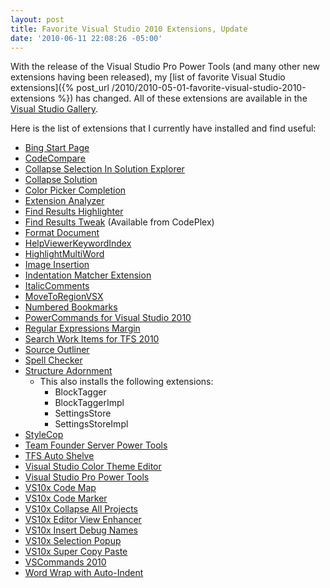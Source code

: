 ```yaml
---
layout: post
title: Favorite Visual Studio 2010 Extensions, Update
date: '2010-06-11 22:08:26 -05:00'
---
```


With the release of the Visual Studio Pro Power Tools (and many other new extensions having been released), my [list of favorite Visual Studio extensions]({% post_url /2010/2010-05-01-favorite-visual-studio-2010-extensions %}) has changed. All of these extensions are available in the [Visual Studio Gallery](http://visualstudiogallery.msdn.microsoft.com/en-us/site/search?f%5B0%5D.Type=VisualStudioVersion&f%5B0%5D.Value=10.0&f%5B0%5D.Text=Visual%20Studio%202010).

Here is the list of extensions that I currently have installed and find useful:

* [Bing Start Page](http://visualstudiogallery.msdn.microsoft.com/en-us/40ea2d67-d5df-4abe-9aac-eb05074a71c0)
* [CodeCompare](http://visualstudiogallery.msdn.microsoft.com/en-us/dace3633-0b51-4629-85d4-c59cdce5bb3b) 
* [Collapse Selection In Solution Explorer](http://visualstudiogallery.msdn.microsoft.com/en-us/cb0ec47d-05a4-40a7-ba39-9a2da6492f1c)
* [Collapse Solution](http://visualstudiogallery.msdn.microsoft.com/en-us/2d81fec6-71f3-4fa5-87b4-c2aa18e42f92)
* [Color Picker Completion](http://visualstudiogallery.msdn.microsoft.com/en-us/41c3567e-e53f-410b-a241-eeb1ecebbdc5) 
* [Extension Analyzer](http://visualstudiogallery.msdn.microsoft.com/en-us/56253144-6ffa-4e93-8224-6c59822ce900) 
* [Find Results Highlighter](http://visualstudiogallery.msdn.microsoft.com/en-us/18fc5767-d3e6-4483-adbd-7396b0ea164e) 
* [Find Results Tweak](http://findresultstweak.codeplex.com/) (Available from CodePlex)
* [Format Document](http://visualstudiogallery.msdn.microsoft.com/en-us/6b560a24-8184-402b-be58-12a73834b590) 
* [HelpViewerKeywordIndex](http://visualstudiogallery.msdn.microsoft.com/en-us/4af86641-a302-4edf-9853-007bcc670b30) 
* [HighlightMultiWord](http://visualstudiogallery.msdn.microsoft.com/en-us/a9d40d32-73f2-4d46-bdc5-4423f5b08a71)
* [Image Insertion](http://visualstudiogallery.msdn.microsoft.com/en-us/793d16d0-235a-439a-91df-4ce7c721df12)
* [Indentation Matcher Extension](http://visualstudiogallery.msdn.microsoft.com/en-us/77b317a9-1a94-4ae0-bd15-d46a3195219f) 
* [ItalicComments](http://visualstudiogallery.msdn.microsoft.com/en-us/0b439a8a-e21a-4e26-b82b-054fbf0acab7)
* [MoveToRegionVSX](http://visualstudiogallery.msdn.microsoft.com/en-us/993418d7-40ef-46fd-8f2d-0cf57cc628fd)
* [Numbered Bookmarks](http://visualstudiogallery.msdn.microsoft.com/en-us/50b12550-622c-4790-a101-4715b7d9ce88) 
* [PowerCommands for Visual Studio 2010](http://visualstudiogallery.msdn.microsoft.com/en-us/e5f41ad9-4edc-4912-bca3-91147db95b99) 
* [Regular Expressions Margin](http://visualstudiogallery.msdn.microsoft.com/en-us/a41d37d0-4b42-43fe-a9ec-4c2eb22bfaeb) 
* [Search Work Items for TFS 2010](http://visualstudiogallery.msdn.microsoft.com/en-us/3f31bfff-5ecb-4e05-8356-04815851b8e7)
* [Source Outliner](http://visualstudiogallery.msdn.microsoft.com/en-us/723a74d0-5097-46b3-82de-1596225e3b32) 
* [Spell Checker](http://visualstudiogallery.msdn.microsoft.com/en-us/7c8341f1-ebac-40c8-92c2-476db8d523ce) 
* [Structure Adornment](http://visualstudiogallery.msdn.microsoft.com/en-us/203f22f4-3e9f-4dbb-befc-f2606835834e)
    * This also installs the following extensions: 
        * BlockTagger 
        * BlockTaggerImpl 
        * SettingsStore 
        * SettingsStoreImpl
* [StyleCop](http://visualstudiogallery.msdn.microsoft.com/en-us/06C6AE96-FB05-4379-8800-F08DAEABB7BE) 
* [Team Founder Server Power Tools](http://visualstudiogallery.msdn.microsoft.com/en-us/3e8c9b68-6e39-4577-b9b7-78489b5cb1da) 
* [TFS Auto Shelve](http://visualstudiogallery.msdn.microsoft.com/en-us/080540cb-e35f-4651-b71c-86c73e4a633d)
* [Visual Studio Color Theme Editor](http://visualstudiogallery.msdn.microsoft.com/en-us/20cd93a2-c435-4d00-a797-499f16402378) 
* [Visual Studio Pro Power Tools](http://visualstudiogallery.msdn.microsoft.com/en-us/d0d33361-18e2-46c0-8ff2-4adea1e34fef)
* [VS10x Code Map](http://visualstudiogallery.msdn.microsoft.com/en-us/1c54d1bd-d898-4705-903f-fa4a319b50f2)
* [VS10x Code Marker](http://visualstudiogallery.msdn.microsoft.com/en-us/046b4d00-a7ac-48d0-83d6-0a43eee648fc)
* [VS10x Collapse All Projects](http://visualstudiogallery.msdn.microsoft.com/en-us/02b99272-f43d-4518-be74-db046c04278a)
* [VS10x Editor View Enhancer](http://visualstudiogallery.msdn.microsoft.com/en-us/34eee02b-f1f6-433a-b210-62e94c0bcb87)
* [VS10x Insert Debug Names](http://visualstudiogallery.msdn.microsoft.com/en-us/536e2f30-7cb7-4cee-86cc-02e7f3aeacf4)
* [VS10x Selection Popup](http://visualstudiogallery.msdn.microsoft.com/en-us/77d8f40b-e932-4f7a-a8bd-2c2a1eb4f874) 
* [VS10x Super Copy Paste](http://visualstudiogallery.msdn.microsoft.com/en-us/7470e6aa-c5a9-476b-b1fb-c244469d0b42)
* [VSCommands 2010](http://mokosh.co.uk/vscommands/)
* [Word Wrap with Auto-Indent](http://visualstudiogallery.msdn.microsoft.com/en-us/ac95f80f-6cfd-4b67-b0fd-e9c5c8fb27de)  
